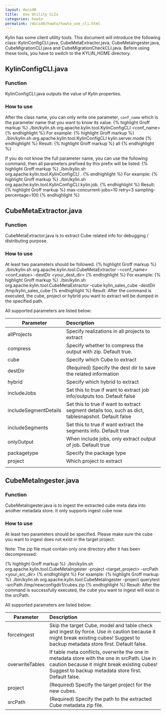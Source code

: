 ```yaml
---
layout: docs40
title:  Use Utility CLIs
categories: howto
permalink: /docs40/howto/howto_use_cli.html
---
```

Kylin has some client utility tools. This document will introduce the following class: KylinConfigCLI.java, CubeMetaExtractor.java, CubeMetaIngester.java, CubeMigrationCLI.java and CubeMigrationCheckCLI.java. Before using these tools, you have to switch to the KYLIN_HOME directory. 

## KylinConfigCLI.java

### Function
KylinConfigCLI.java outputs the value of Kylin properties. 

### How to use 
After the class name, you can only write one parameter, `conf_name` which is the parameter name that you want to know its value.
{% highlight Groff markup %}
./bin/kylin.sh org.apache.kylin.tool.KylinConfigCLI <conf_name>
{% endhighlight %}
For example: 
{% highlight Groff markup %}
./bin/kylin.sh org.apache.kylin.tool.KylinConfigCLI kylin.server.mode
{% endhighlight %}
Result:
{% highlight Groff markup %}
all
{% endhighlight %}

If you do not know the full parameter name, you can use the following command, then all parameters prefixed by this prefix will be listed:
{% highlight Groff markup %}
./bin/kylin.sh org.apache.kylin.tool.KylinConfigCLI <prefix>.
{% endhighlight %}
For example: 
{% highlight Groff markup %}
./bin/kylin.sh org.apache.kylin.tool.KylinConfigCLI kylin.job.
{% endhighlight %}
Result:
{% highlight Groff markup %}
max-concurrent-jobs=10
retry=3
sampling-percentage=100
{% endhighlight %}

## CubeMetaExtractor.java

### Function
CubeMetaExtractor.java is to extract Cube related info for debugging / distributing purpose.  

### How to use
At least two parameters should be followed. 
{% highlight Groff markup %}
./bin/kylin.sh org.apache.kylin.tool.CubeMetaExtractor -<conf_name> <conf_value> -destDir <your_dest_dir>
{% endhighlight %}
For example: 
{% highlight Groff markup %}
./bin/kylin.sh org.apache.kylin.tool.CubeMetaExtractor -cube kylin_sales_cube -destDir /tmp/kylin_sales_cube
{% endhighlight %}
Result:
After the command is executed, the cube, project or hybrid you want to extract will be dumped in the specified path.

All supported parameters are listed below:  

| Parameter                                             | Description                                                                                         |
| ----------------------------------------------------- | :-------------------------------------------------------------------------------------------------- |
| allProjects                                           | Specify realizations in all projects to extract                                                     |
| compress <compress>                                   | Specify whether to compress the output with zip. Default true.                                      | 
| cube <cube>                                           | Specify which Cube to extract                                                                       |
| destDir <destDir>                                     | (Required) Specify the dest dir to save the related information                                     |
| hybrid <hybrid>                                       | Specify which hybrid to extract                                                                     |
| includeJobs <includeJobs>                             | Set this to true if want to extract job info/outputs too. Default false                             |
| includeSegmentDetails <includeSegmentDetails>         | Set this to true if want to extract segment details too, such as dict, tablesnapshot. Default false |
| includeSegments <includeSegments>                     | Set this to true if want extract the segments info. Default true                                    |
| onlyOutput <onlyOutput>                               | When include jobs, only extract output of job. Default true                                         |
| packagetype <packagetype>                             | Specify the package type                                                                            |
| project <project>                                     | Which project to extract                                                    |
                             |

## CubeMetaIngester.java

### Function
CubeMetaIngester.java is to ingest the extracted cube meta data into another metadata store. It only supports ingest cube now. 

### How to use
At least two parameters should be specified. Please make sure the cube you want to ingest does not exist in the target project. 

Note: The zip file must contain only one directory after it has been decompressed.

{% highlight Groff markup %}
./bin/kylin.sh org.apache.kylin.tool.CubeMetaIngester -project <target_project> -srcPath <your_src_dir>
{% endhighlight %}
For example: 
{% highlight Groff markup %}
./bin/kylin.sh org.apache.kylin.tool.CubeMetaIngester -project querytest -srcPath /tmp/newconfigdir1/cubes.zip
{% endhighlight %}
Result:
After the command is successfully executed, the cube you want to ingest will exist in the srcPath.

All supported parameters are listed below:

| Parameter                         | Description                                                                                                                                                                                        |
| --------------------------------- | :------------------------------------------------------------------------------------------------------------------------------------------------------------------------------------------------- |
| forceIngest <forceIngest>         | Skip the target Cube, model and table check and ingest by force. Use in caution because it might break existing cubes! Suggest to backup metadata store first. Default false.                      |
| overwriteTables <overwriteTables> | If table meta conflicts, overwrite the one in metadata store with the one in srcPath. Use in caution because it might break existing cubes! Suggest to backup metadata store first. Default false. |
| project <project>                 | (Required) Specify the target project for the new cubes.                                                                                                                                           |
| srcPath <srcPath>                 | (Required) Specify the path to the extracted Cube metadata zip file.                                                                                                                               |
